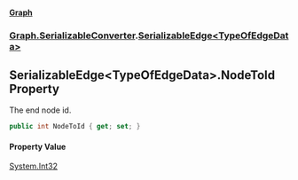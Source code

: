 #### [Graph](./index.md 'index')
### [Graph.SerializableConverter](./Graph-SerializableConverter.md 'Graph.SerializableConverter').[SerializableEdge&lt;TypeOfEdgeData&gt;](./Graph-SerializableConverter-SerializableEdge-TypeOfEdgeData-.md 'Graph.SerializableConverter.SerializableEdge&lt;TypeOfEdgeData&gt;')
## SerializableEdge&lt;TypeOfEdgeData&gt;.NodeToId Property
The end node id.  
```csharp
public int NodeToId { get; set; }
```
#### Property Value
[System.Int32](https://docs.microsoft.com/en-us/dotnet/api/System.Int32 'System.Int32')  

